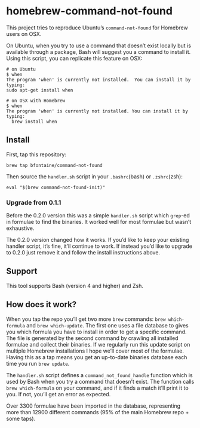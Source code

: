 # homebrew-command-not-found

This project tries to reproduce Ubuntu’s `command-not-found` for Homebrew users
on OSX.

On Ubuntu, when you try to use a command that doesn’t exist locally but is
available through a package, Bash will suggest you a command to install it.
Using this script, you can replicate this feature on OSX:

```
# on Ubuntu
$ when
The program 'when' is currently not installed.  You can install it by typing:
sudo apt-get install when

# on OSX with Homebrew
$ when
The program 'when' is currently not installed. You can install it by typing:
  brew install when
```

## Install

First, tap this repository:

    brew tap bfontaine/command-not-found

Then source the `handler.sh` script in your `.bashrc`(bash) or `.zshrc`(zsh):

    eval "$(brew command-not-found-init)"

### Upgrade from 0.1.1

Before the 0.2.0 version this was a simple `handler.sh` script which `grep`-ed
in formulae to find the binaries. It worked well for most formulae but wasn’t
exhaustive.

The 0.2.0 version changed how it works. If you’d like to keep your existing
handler script, it’s fine, it’ll continue to work. If instead you’d like to
upgrade to 0.2.0 just remove it and follow the install instructions above.

## Support

This tool supports Bash (version 4 and higher) and Zsh.

## How does it work?

When you tap the repo you’ll get two more `brew` commands: `brew which-formula`
and `brew which-update`. The first one uses a file database to gives you which
formula you have to install in order to get a specific command. The file is
generated by the second command by crawling all installed formulae and collect
their binaries. If we regularly run this update script on multiple Homebrew
installations I hope we’ll cover most of the formulae. Having this as a tap
means you get an up-to-date binaries database each time you run `brew update`.

The `handler.sh` script defines a `command_not_found_handle` function which is
used by Bash when you try a command that doesn’t exist. The function calls
`brew which-formula` on your command, and if it finds a match it’ll print it to
you. If not, you’ll get an error as expected.

Over 3300 formulae have been imported in the database, representing more than
12900 different commands (95% of the main Homebrew repo + some taps).
